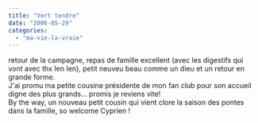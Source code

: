 ```yaml
---
title: "Vert tendre"
date: "2006-05-29"
categories: 
  - "ma-vie-la-vraie"
---
```


  
retour de la campagne, repas de famille excellent (avec les digestifs qui vont avec thx Ien Ien), petit neuveu beau comme un dieu et un retour en grande forme.  
J'ai promu ma petite cousine présidente de mon fan club pour son accueil digne des plus grands... promis je reviens vite!  
By the way, un nouveau petit cousin qui vient clore la saison des pontes dans la famille, so welcome Cyprien !
